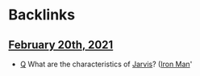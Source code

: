 
# Backlinks
## [February 20th, 2021](<February 20th, 2021.md>)
- [Q](<Q.md>) What are the characteristics of [Jarvis](<Jarvis.md>)? ([Iron Man](<Iron Man.md>)'

